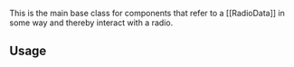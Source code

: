 

This is the main base class for components that refer to a [[RadioData]] in some way and thereby interact with a radio.

## Usage
